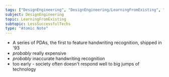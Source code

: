 ```yaml
---
tags: ["DesignEngineering", "DesignEngineering/LearningFromExisting", "DesignEngineering/LearningFromExisting/LessSuccessfulTechs"]
subject: DesignEngineering
topic: LearningFromExisting
subtopic: LessSuccessfulTechs
type: "Atomic Note"
---
```

 
 - A series of PDAs, the first to feature handwriting recognition, shipped in '93
 - *probably* really expensive
 - *probably* inaccurate handwriting recognition
 - too early - society often doesn't respond well to big jumps of technology